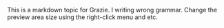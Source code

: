 [//]: # (title: Markdown for Grazie)

This is a markdown topic for Grazie. I writing wrong grammar.
Change the preview area size using the right-click menu and etc.



